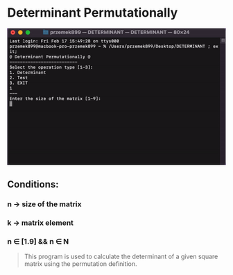 # Determinant Permutationally

![Numerical_methods](./doc/determinant.gif)

## Conditions:

### n -> size of the matrix
### k -> matrix element
### n ∈ [1.9] && n ∈ N

> This program is used to calculate the determinant of a given square matrix using the permutation definition.
